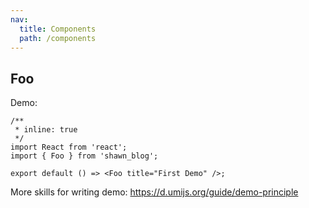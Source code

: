```yaml
---
nav:
  title: Components
  path: /components
---
```


## Foo

Demo:

```tsx
/**
 * inline: true
 */
import React from 'react';
import { Foo } from 'shawn_blog';

export default () => <Foo title="First Demo" />;
```

More skills for writing demo: https://d.umijs.org/guide/demo-principle
